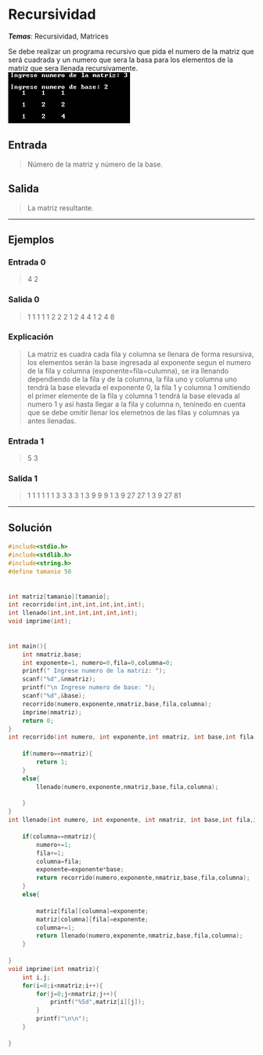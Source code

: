 # Recursividad

_**Temas**_: Recursividad, Matrices

Se debe realizar un programa recursivo que pida el numero de la matriz que será cuadrada y un numero que sera la basa para los elementos de la matriz que sera llenada recursivamente.
![](img\recursivo.png)

## Entrada

> Número de la matriz y número de la base.

## Salida

> La matriz resultante.

---

## Ejemplos

### Entrada 0

> 4
> 2

### Salida 0

> 1 1 1 1
> 1 2 2 2
> 1 2 4 4
> 1 2 4 8

### Explicación

> La matriz es cuadra cada fila y columna se llenara de forma resursiva, los elementos serán la base ingresada al exponente segun el numero de la fila y columna (exponente=fila=culumna), se ira llenando dependiendo de la fila y de la columna, la fila uno y columna uno tendrá la base elevada el exponente 0, la fila 1 y columna 1 omitiendo el primer elemente de la fila y columna 1 tendrá la base elevada al numero 1 y asi hasta llegar a la fila y columna n, teninedo en cuenta que se debe omitir llenar los elemetnos de las filas y columnas ya antes llenadas.

### Entrada 1

> 5
> 3

### Salida 1

> 1  1  1  1  1
> 1  3  3  3  3
> 1  3  9  9  9
> 1  3  9  27 27
> 1  3  9  27 81

---

## Solución

```C
#include<stdio.h>
#include<stdlib.h>
#include<string.h>
#define tamanio 50


int matriz[tamanio][tamanio];
int recorrido(int,int,int,int,int,int);
int llenado(int,int,int,int,int,int);
void imprime(int);


int main(){
  	int nmatriz,base;
    int exponente=1, numero=0,fila=0,columna=0;
    printf(" Ingrese numero de la matriz: ");
	scanf("%d",&nmatriz);
    printf("\n Ingrese numero de base: ");
	scanf("%d",&base);
    recorrido(numero,exponente,nmatriz,base,fila,columna);
    imprime(nmatriz);
	return 0;
}
int recorrido(int numero, int exponente,int nmatriz, int base,int fila, int columna){

    if(numero==nmatriz){
        return 1;
    }
    else{
        llenado(numero,exponente,nmatriz,base,fila,columna);

    }
}
int llenado(int numero, int exponente, int nmatriz, int base,int fila,int columna){

    if(columna==nmatriz){
        numero+=1;
        fila+=1;
        columna=fila;
        exponente=exponente*base;
        return recorrido(numero,exponente,nmatriz,base,fila,columna);
    }
    else{

        matriz[fila][columna]=exponente;
        matriz[columna][fila]=exponente;
        columna+=1;
        return llenado(numero,exponente,nmatriz,base,fila,columna);
    }

}
void imprime(int nmatriz){
    int i,j;
    for(i=0;i<nmatriz;i++){
        for(j=0;j<nmatriz;j++){
            printf("%5d",matriz[i][j]);
        }
        printf("\n\n");
    }

}
```
